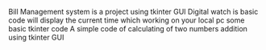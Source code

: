 Bill Management system is a project using tkinter GUI
Digital watch is basic code will display the current time which working on your local pc
some basic tkinter code 
A simple code of calculating of two numbers addition using tkinter GUI
